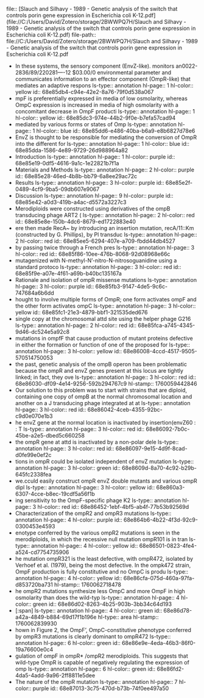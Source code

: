 file:: [Slauch and Silhavy - 1989 - Genetic analysis of the switch that controls porin gene expression in Escherichia coli K-12.pdf](file://C:/Users/David/Zotero/storage/2BWWPQ7H/Slauch and Silhavy - 1989 - Genetic analysis of the switch that controls porin gene expression in Escherichia coli K-12.pdf)
file-path:: file://C:/Users/David/Zotero/storage/2BWWPQ7H/Slauch and Silhavy - 1989 - Genetic analysis of the switch that controls porin gene expression in Escherichia coli K-12.pdf

- In these systems, the sensory component (EnvZ-like). monitors an0022-2836/89/220281—-12 $03.00/0 environmental parameter and communicates information to an effector component (OmpR-like) that mediates an adaptive respons
  ls-type:: annotation
  hl-page:: 1
  hl-color:: yellow
  id:: 68e85db4-c94e-42e2-8a76-79f0d538a067
- mpF is preferentially expressed iin media of low osmolarity, whereas OmpC expression is increased in media of high osmolarity with a concomitant decrease in OmpF producti
  ls-type:: annotation
  hl-page:: 1
  hl-color:: yellow
  id:: 68e85dc3-974e-44b2-9f0e-b7efa57cad94
- mediated by various forms or states of Omp
  ls-type:: annotation
  hl-page:: 1
  hl-color:: blue
  id:: 68e85dd6-e486-40ba-b6a9-e8b6827d78e6
- EnvZ is thought to be responsible for mediating the conversion of OmpR into the different for
  ls-type:: annotation
  hl-page:: 1
  hl-color:: blue
  id:: 68e85dda-1586-4e89-9729-26d988964a82
- Introduction
  ls-type:: annotation
  hl-page:: 1
  hl-color:: purple
  id:: 68e85e19-0df5-4616-9a1c-1e22821b7f1a
- Materials and Methods
  ls-type:: annotation
  hl-page:: 2
  hl-color:: purple
  id:: 68e85e28-46ed-4b8b-bb79-6a8ee29ac72c
- Results
  ls-type:: annotation
  hl-page:: 3
  hl-color:: purple
  id:: 68e85e2f-0489-4cf9-9ba5-09db607e9067
- Discussion
  ls-type:: annotation
  hl-page:: 9
  hl-color:: purple
  id:: 68e85e42-a0d3-419b-a4ac-d5572a3227c3
- Merodiploids were constructed using derivatives of the ompB transducing phage ART2 (
  ls-type:: annotation
  hl-page:: 2
  hl-color:: red
  id:: 68e85e8e-150b-4dc6-8679-ed1722883e40
- ere then made RecA~ by introducing an insertion mutation, recA/11::Km (constructed by G. Phillips), by Pl transduc
  ls-type:: annotation
  hl-page:: 2
  hl-color:: red
  id:: 68e85ee5-6294-407e-a709-fbdd44db4527
- by passing twice through a French pres
  ls-type:: annotation
  hl-page:: 3
  hl-color:: red
  id:: 68e85f86-10ee-476b-8068-92d08968e66c
- mutagenized with N-methyl-N’-nitro-N-nitrosoguanidine using a standard protoco
  ls-type:: annotation
  hl-page:: 3
  hl-color:: red
  id:: 68e85f9e-a07e-4f61-a69b-b40bc135167a
- Rationale and isolation of ompR missense mutations
  ls-type:: annotation
  hl-page:: 3
  hl-color:: purple
  id:: 68e85fb3-9147-4de5-9c6c-747684a6b6dd
- hought to involve multiple forms of OmpR; one form activates ompF and the other form activates ompC
  ls-type:: annotation
  hl-page:: 3
  hl-color:: yellow
  id:: 68e85fc1-21e3-4879-bbf1-321535ded676
- single copy at the chromosomal attd site using the helper phage G216
  ls-type:: annotation
  hl-page:: 2
  hl-color:: red
  id:: 68e85fca-a745-4345-9d46-dc524e5a92c8
- mutations in ompfF that cause production of mutant proteins defective in either the formation or function of one of the proposed for
  ls-type:: annotation
  hl-page:: 3
  hl-color:: yellow
  id:: 68e86008-4ccd-4517-9505-570514750053
- the past, genetic analysis of the ompB operon has been problematic because the ompR and envZ genes present at this locus are tightly linked; in fact, they ove
  ls-type:: annotation
  hl-page:: 3
  hl-color:: red
  id:: 68e86030-df09-4e14-9256-592b294767c9
  hl-stamp:: 1760059442846
- Our solution to this problem was to start with strains that are diploid, containing one copy of ompB at the normal chromosomal location and another on a J transducing phage integrated at at
  ls-type:: annotation
  hl-page:: 3
  hl-color:: red
  id:: 68e86042-4ceb-4355-92bc-c9d0e070e1b3
- he envZ gene at the normal location is inactivated by insertion(envZ60 : : T
  ls-type:: annotation
  hl-page:: 3
  hl-color:: red
  id:: 68e86092-7b0c-45be-a2e5-dbed5c660258
- the ompR gene at attd is inactivated by a non-polar dele
  ls-type:: annotation
  hl-page:: 3
  hl-color:: red
  id:: 68e86097-9e15-4d9f-8cad-d0fe99e0ef2c
- tions in ompR could be isolated independent of envZ mutation
  ls-type:: annotation
  hl-page:: 3
  hl-color:: green
  id:: 68e8609d-8a70-4c92-b29b-645fc2338fea
- we.cculd easily construct ompR envZ double mutants and various ompR dipl
  ls-type:: annotation
  hl-page:: 3
  hl-color:: yellow
  id:: 68e860a3-6307-4cce-b8ec-19cdf5a56f1b
- ing sensitivity to the OmpF-specific phage K2
  ls-type:: annotation
  hl-page:: 3
  hl-color:: red
  id:: 68e86452-1ebf-4bf5-ab4f-77b53b92569d
- Characterization of the ompR2 and ompR3 mutations
  ls-type:: annotation
  hl-page:: 4
  hl-color:: purple
  id:: 68e864b6-4b22-4f3d-92c9-0300453e4593
- enotype conferred by the various ompR2 mutations is seen in the merodiploids, in which the recessive null mutation ompR101 is in tran
  ls-type:: annotation
  hl-page:: 4
  hl-color:: yellow
  id:: 68e86501-0823-4fe4-a524-cd7754735906
- he mutation ompR321 is the least defective, with ompR472, isolated by Verhoef et al. (1979), being the most defective. In the ompk472 strain, OmpF production is fully constitutive and no OmpC is produ
  ls-type:: annotation
  hl-page:: 4
  hl-color:: yellow
  id:: 68e86cfa-075d-460a-97fa-d853720ba731
  hl-stamp:: 1760062718478
- he ompR2 mutations synthesize less OmpC and more OmpF in high osmolarity than does the wild-typ
  ls-type:: annotation
  hl-page:: 4
  hl-color:: green
  id:: 68e86d02-8263-4b25-903b-3bb34c64d193
- [:span]
  ls-type:: annotation
  hl-page:: 4
  hl-color:: green
  id:: 68e86d78-a42a-4849-b884-69d17f1b196e
  hl-type:: area
  hl-stamp:: 1760062839930
- hown in Figure 2, the OmpF’, OmpC-constitutive phenotype conferred by ompR3 mutations is clearly dominant to ompR472
  ls-type:: annotation
  hl-page:: 6
  hl-color:: green
  id:: 68e86e9e-4eda-46b3-86f0-19a76600e0c4
- gulation of ompF in ompR* /ompR2 merodiploids. This suggests that wild-type OmpR is capable of negatively regulating the expression of omp
  ls-type:: annotation
  hl-page:: 6
  hl-color:: green
  id:: 68e86fd2-4da5-4add-9a96-2ff8811e5dee
- The nature of the ompR mutation
  ls-type:: annotation
  hl-page:: 7
  hl-color:: purple
  id:: 68e87013-3c75-470d-b73b-74f0ee497a50